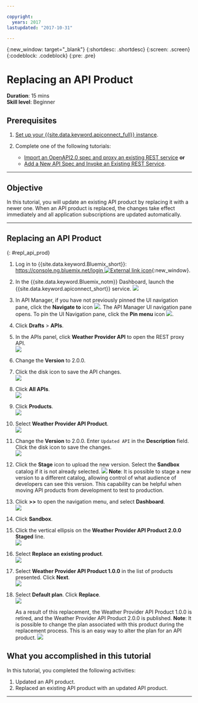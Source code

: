 ```yaml
---

copyright:
  years: 2017
lastupdated: "2017-10-31"

---
```



{:new_window: target="_blank"}
{:shortdesc: .shortdesc}
{:screen: .screen}
{:codeblock: .codeblock}
{:pre: .pre}

# Replacing an API Product
**Duration**: 15 mins  
**Skill level**: Beginner  


## Prerequisites

1. [Set up your {{site.data.keyword.apiconnect_full}} instance](tut_prereq_set_up_apic_instance.html).

2. Complete one of the following tutorials:
 
    - [Import an OpenAPI2.0 spec and proxy an existing REST service](tut_rest_landing.html)
       **or**  
    - [Add a New API Spec and Invoke an Existing REST Service](tut_rest_landing.html).

---
## Objective
In this tutorial, you will update an existing API product by replacing it with a newer one. When an API product is replaced, the changes take effect immediately and all application subscriptions are updated automatically.  


---
## Replacing an API Product
{: #repl_api_prod}

1. Log in to {{site.data.keyword.Bluemix_short}}: [https://console.ng.bluemix.net/login ![External link icon](../../../icons/launch-glyph.svg "External link icon")](https://console.ng.bluemix.net/login){:new_window}.

2. In the {{site.data.keyword.Bluemix_notm}} Dashboard, launch the {{site.data.keyword.apiconnect_short}} service.
![](images/Bluemix.png)

3. In API Manager, if you have not previously pinned the UI navigation pane, click the **Navigate to** icon ![](images/navigate-to.png). The API Manager UI navigation pane opens. To pin the UI Navigation pane, click the **Pin menu** icon ![](images/pinned.png).

4. Click **Drafts** > **APIs**.

5. In the APIs panel, click **Weather Provider API** to open the REST proxy API.  
![](images/rep-api-list.png)

6. Change the **Version** to 2.0.0.  

7. Click the disk icon to save the API changes.  
![](images/rep-change-version.png)

8. Click **All APIs**.  
![](images/rep-all-apis.png)

9. Click **Products**.  
![](images/rep-api-list-2.png)

10.	Select **Weather Provider API Product**.  
![](images/rep-draft-prod-list.png)

11.	Change the **Version** to 2.0.0. Enter `Updated API` in the **Description** field. Click the disk icon to save the changes.  
![](images/rep-update-prod.png)

12.	Click the **Stage** icon to upload the new version. Select the **Sandbox** catalog if it is not already selected.
![](images/rep-stage-prod-2.png)
    **Note**: It is possible to stage a new version to a different catalog, allowing control of what audience of developers can see this version. This capability can be helpful when moving API products from development to test to production.

13.	Click **>>** to open the navigation menu, and select **Dashboard**.  
![](images/rep-dashboard.png)

14.	Click **Sandbox**.  

15.	Click the vertical ellipsis on the **Weather Provider API Product 2.0.0 Staged** line.  
![](images/rep-dash-prod-list-2.png)

16.	Select **Replace an existing product**.  
![](images/rep-replace-prod.png)

17.	Select **Weather Provider API Product 1.0.0** in the list of products presented. Click **Next**.  
![](images/rep-replace-dialog.png)

18.	Select **Default plan**. Click **Replace**.  
![](images/rep-replace-dialog-2.png)

    As a result of this replacement, the Weather Provider API Product 1.0.0 is retired, and the Weather Provider API Product 2.0.0  is published. **Note**: It is possible to change the plan associated with this product during the replacement process. This is an easy way to alter the plan for an API product.
 ![](images/rep-prod-retired.png) 
 

## What you accomplished in this tutorial

In this tutorial, you completed the following activities:
1. Updated an API product.
2. Replaced an existing API product with an updated API product.

---








